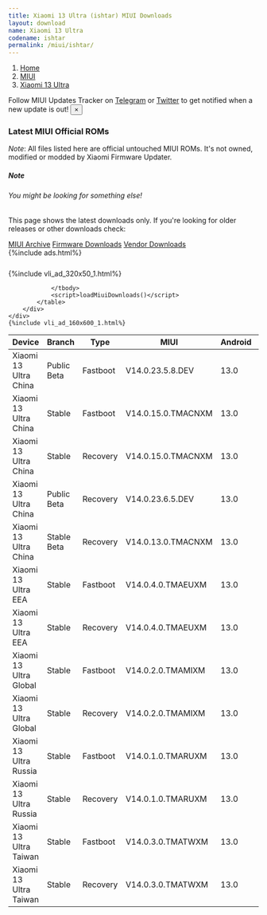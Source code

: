 ```yaml
---
title: Xiaomi 13 Ultra (ishtar) MIUI Downloads
layout: download
name: Xiaomi 13 Ultra
codename: ishtar
permalink: /miui/ishtar/
---
```

<nav aria-label="breadcrumb">
    <ol class="breadcrumb">
        <li class="breadcrumb-item"><a href="/">Home</a></li>
        <li class="breadcrumb-item"><a href="/miui/">MIUI</a></li>
        <li class="breadcrumb-item active" aria-current="page"><a href="/miui/ishtar/">Xiaomi 13 Ultra</a></li>
    </ol>
</nav>
<div class="alert alert-primary alert-dismissible fade show" role="alert">
    Follow MIUI Updates Tracker on <a href="https://t.me/MIUIUpdatesTracker" class="alert-link">Telegram</a>
     or <a href="https://twitter.com/MiFwUpdater" class="alert-link">Twitter</a> to get notified when a new update is out!
    <button type="button" class="close" data-dismiss="alert" aria-label="Close">
        <span aria-hidden="true">&times;</span>
    </button>
</div>

### Latest MIUI Official ROMs
*Note*: All files listed here are official untouched MIUI ROMs. It's not owned, modified or modded by Xiaomi Firmware Updater.
<div class="card">
  <div class="card-body">
    <h5 class="card-title">Note</h5>
    <h6 class="card-subtitle mb-2 text-muted">You might be looking for something else!</h6>
    <p class="card-text">This page shows the latest downloads only.
     If you're looking for older releases or other downloads check:</p>
    <a href="/archive/miui/ishtar/" class="card-link">MIUI Archive</a>
    <a href="/firmware/ishtar/" class="card-link">Firmware Downloads</a>
    <a href="/vendor/ishtar/" class="card-link">Vendor Downloads</a>
  </div>
</div>
{%include ads.html%}
<div class="row justify-content-center">
    <div class="col-10">
        <div class="table-responsive-md" style="margin-top: 25px;">
            {%include vli_ad_320x50_1.html%}
            <table id="miui" class="display dt-responsive nowrap compact table table-striped table-hover table-sm">
                <thead class="thead-dark">
                    <tr>
                        <th data-ref="device">Device</th>
                        <th data-ref="branch">Branch</th>
                        <th data-ref="type">Type</th>
                        <th data-ref="miui">MIUI</th>
                        <th data-ref="android">Android</th>
                        <th data-ref="size">Size</th>
                        <th data-ref="size">Date</th>
                        <th data-ref="link">Link</th>
                    </tr>
                </thead>
                <tbody>
                <tr><td>Xiaomi 13 Ultra China</td><td>Public Beta</td><td>Fastboot</td><td>V14.0.23.5.8.DEV</td><td>13.0</td><td>8.6 GB</td><td>2023-05-09</td><td><a href="/miui/ishtar/public beta/V14.0.23.5.8.DEV/">Download</a></td></tr>
<tr><td>Xiaomi 13 Ultra China</td><td>Stable</td><td>Fastboot</td><td>V14.0.15.0.TMACNXM</td><td>13.0</td><td>8.6 GB</td><td>2023-05-23</td><td><a href="/miui/ishtar/stable/V14.0.15.0.TMACNXM/">Download</a></td></tr>
<tr><td>Xiaomi 13 Ultra China</td><td>Stable</td><td>Recovery</td><td>V14.0.15.0.TMACNXM</td><td>13.0</td><td>7.0 GB</td><td>2023-05-24</td><td><a href="/miui/ishtar/stable/V14.0.15.0.TMACNXM/">Download</a></td></tr>
<tr><td>Xiaomi 13 Ultra China</td><td>Public Beta</td><td>Recovery</td><td>V14.0.23.6.5.DEV</td><td>13.0</td><td>6.9 GB</td><td>2023-06-09</td><td><a href="/miui/ishtar/public beta/V14.0.23.6.5.DEV/">Download</a></td></tr>
<tr><td>Xiaomi 13 Ultra China</td><td>Stable Beta</td><td>Recovery</td><td>V14.0.13.0.TMACNXM</td><td>13.0</td><td>7.0 GB</td><td>2023-05-17</td><td><a href="/miui/ishtar/stable beta/V14.0.13.0.TMACNXM/">Download</a></td></tr>
<tr><td>Xiaomi 13 Ultra EEA</td><td>Stable</td><td>Fastboot</td><td>V14.0.4.0.TMAEUXM</td><td>13.0</td><td>7.7 GB</td><td>2023-05-30</td><td><a href="/miui/ishtar/stable/V14.0.4.0.TMAEUXM/">Download</a></td></tr>
<tr><td>Xiaomi 13 Ultra EEA</td><td>Stable</td><td>Recovery</td><td>V14.0.4.0.TMAEUXM</td><td>13.0</td><td>6.0 GB</td><td>2023-06-05</td><td><a href="/miui/ishtar/stable/V14.0.4.0.TMAEUXM/">Download</a></td></tr>
<tr><td>Xiaomi 13 Ultra Global</td><td>Stable</td><td>Fastboot</td><td>V14.0.2.0.TMAMIXM</td><td>13.0</td><td>8.0 GB</td><td>2023-06-02</td><td><a href="/miui/ishtar/stable/V14.0.2.0.TMAMIXM/">Download</a></td></tr>
<tr><td>Xiaomi 13 Ultra Global</td><td>Stable</td><td>Recovery</td><td>V14.0.2.0.TMAMIXM</td><td>13.0</td><td>6.0 GB</td><td>2023-06-13</td><td><a href="/miui/ishtar/stable/V14.0.2.0.TMAMIXM/">Download</a></td></tr>
<tr><td>Xiaomi 13 Ultra Russia</td><td>Stable</td><td>Fastboot</td><td>V14.0.1.0.TMARUXM</td><td>13.0</td><td>7.3 GB</td><td>2023-04-28</td><td><a href="/miui/ishtar/stable/V14.0.1.0.TMARUXM/">Download</a></td></tr>
<tr><td>Xiaomi 13 Ultra Russia</td><td>Stable</td><td>Recovery</td><td>V14.0.1.0.TMARUXM</td><td>13.0</td><td>5.9 GB</td><td>2023-05-08</td><td><a href="/miui/ishtar/stable/V14.0.1.0.TMARUXM/">Download</a></td></tr>
<tr><td>Xiaomi 13 Ultra Taiwan</td><td>Stable</td><td>Fastboot</td><td>V14.0.3.0.TMATWXM</td><td>13.0</td><td>6.9 GB</td><td>2023-06-02</td><td><a href="/miui/ishtar/stable/V14.0.3.0.TMATWXM/">Download</a></td></tr>
<tr><td>Xiaomi 13 Ultra Taiwan</td><td>Stable</td><td>Recovery</td><td>V14.0.3.0.TMATWXM</td><td>13.0</td><td>5.9 GB</td><td>2023-06-13</td><td><a href="/miui/ishtar/stable/V14.0.3.0.TMATWXM/">Download</a></td></tr>

                </tbody>
                <script>loadMiuiDownloads()</script>
            </table>
        </div>
    </div>
    {%include vli_ad_160x600_1.html%}
</div>
